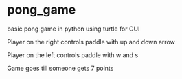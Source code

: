 # pong_game
basic pong game in python using turtle for GUI

Player on the right controls paddle with up and down arrow

Player on the left controls paddle with w and s


Game goes till someone gets 7 points
